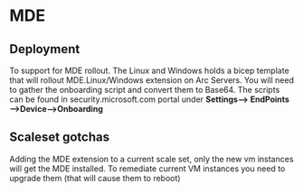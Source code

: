 # MDE

## Deployment ##
To support for MDE rollout. The Linux and Windows holds a bicep template that will rollout MDE.Linux/Windows extension on Arc Servers. 
You will need to gather the onboarding script and convert them to Base64. The scripts can be found in security.microsoft.com portal under 
**Settings--> EndPoints -->Device-->Onboarding**

## Scaleset gotchas ##
Adding the MDE extension to a current scale set, only the new vm instances will get the MDE installed. To remediate current VM instances you need to upgrade them (that will cause them to reboot)

